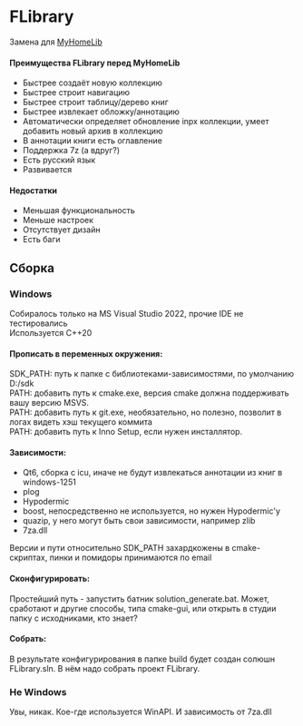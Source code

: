 # FLibrary

Замена для [MyHomeLib](https://github.com/OleksiyPenkov/MyHomeLib)

#### Преимущества FLibrary перед MyHomeLib
* Быстрее создаёт новую коллекцию
* Быстрее строит навигацию
* Быстрее строит таблицу/дерево книг
* Быстрее извлекает обложку/аннотацию
* Автоматически определяет обновление inpx коллекции, умеет добавить новый архив в коллекцию
* В аннотации книги есть оглавление
* Поддержка 7z (а вдруг?)
* Есть русский язык
* Развивается
#### Недостатки
* Меньшая функциональность
* Меньше настроек
* Отсутствует дизайн
* Есть баги

## Сборка  
### Windows  
Собиралось только на MS Visual Studio 2022, прочие IDE не тестировались  
Используется C++20  

#### Прописать в переменных окружения:  
SDK_PATH: путь к папке с библиотеками-зависимостями, по умолчанию D:/sdk  
PATH: добавить путь к cmake.exe, версия cmake должна поддерживать вашу версию MSVS.  
PATH: добавить путь к git.exe, необязательно, но полезно, позволит в логах видеть хэш текущего коммита  
PATH: добавить путь к Inno Setup, если нужен инсталлятор.  

#### Зависимости:  
* Qt6, сборка с icu, иначе не будут извлекаться аннотации из книг в windows-1251  
* plog  
* Hypodermic  
* boost, непосредственно не используется, но нужен Hypodermic'у  
* quazip, у него могут быть свои зависимости, например zlib  
* 7za.dll  

Версии и пути относительно SDK_PATH захардкожены в cmake-скриптах, пинки и помидоры принимаются по email  

#### Сконфигурировать:
Простейший путь - запустить батник solution_generate.bat. Может, сработают и другие способы, типа cmake-gui, или открыть в студии папку с исходниками, кто знает?   

#### Собрать:
В результате конфигурирования в папке build будет создан солюшн FLibrary.sln. В нём надо собрать проект FLibrary.  

### Не Windows  
Увы, никак. Кое-где используется WinAPI. И зависимость от 7za.dll  

